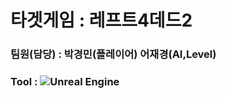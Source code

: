 
# 타겟게임 : 레프트4데드2
### 팀원(담당) : 박경민(플레이어) 어재경(AI,Level)
### Tool : ![Unreal Engine](https://img.shields.io/badge/Unreal%20Engine-0E1128.svg?&style=for-the-badge&logo=Unreal%20Engine&logoColor=white)
